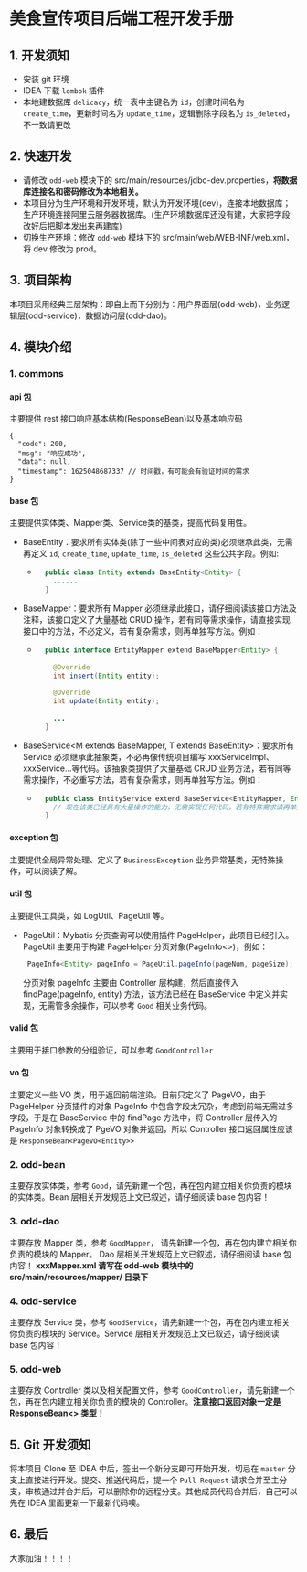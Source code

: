 # 美食宣传项目后端工程开发手册
## 1. 开发须知
- 安装 git 环境
- IDEA 下载 `lombok` 插件
- 本地建数据库 `delicacy`，统一表中主键名为 `id`，创建时间名为 `create_time`，更新时间名为 `update_time`，逻辑删除字段名为 `is_deleted`，不一致请更改
## 2. 快速开发
- 请修改 `odd-web` 模块下的 src/main/resources/jdbc-dev.properties，**将数据库连接名和密码修改为本地相关。**
- 本项目分为生产环境和开发环境，默认为开发环境(dev)，连接本地数据库；生产环境连接阿里云服务器数据库。(生产环境数据库还没有建，大家把字段改好后把脚本发出来再建库)
- 切换生产环境：修改 `odd-web` 模块下的 src/main/web/WEB-INF/web.xml，将 <param-value>dev</param-value> 修改为 prod。
## 3. 项目架构
本项目采用经典三层架构：即自上而下分别为：用户界面层(odd-web)，业务逻辑层(odd-service)，数据访问层(odd-dao)。
## 4. 模块介绍
### 1. commons
#### api 包
主要提供 rest 接口响应基本结构(ResponseBean)以及基本响应码
```
{
  "code": 200,
  "msg": "响应成功",
  "data": null,
  "timestamp": 1625048687337 // 时间戳，有可能会有验证时间的需求
}
```
#### base 包
主要提供实体类、Mapper类、Service类的基类，提高代码复用性。
- BaseEntity<T>：要求所有实体类(除了一些中间表对应的类)必须继承此类，无需再定义 `id`, `create_time`, `update_time`, `is_deleted` 这些公共字段。例如:
  - ```java
      public class Entity extends BaseEntity<Entity> {
        ......
      }
    ```
- BaseMapper<T>：要求所有 Mapper 必须继承此接口，请仔细阅读该接口方法及注释，该接口定义了大量基础 CRUD 操作，若有同等需求操作，请直接实现接口中的方法，不必定义，若有复杂需求，则再单独写方法。例如：
  - ```java
      public interface EntityMapper extend BaseMapper<Entity> {
        
        @Override
        int insert(Entity entity);
        
        @Override
        int update(Entity entity);
        
        ...
      }
    ```
- BaseService<M extends BaseMapper<T>, T extends BaseEntity<T>>：要求所有 Service 必须继承此抽象类，不必再像传统项目编写 xxxServiceImpl、xxxService...等代码。该抽象类提供了大量基础 CRUD 业务方法，若有同等需求操作，不必重写方法，若有复杂需求，则再单独写方法。例如：
  - ```java
      public class EntityService extend BaseService<EntityMapper, Entity> {
        // 现在该类已经具有大量操作的能力，无需实现任何代码，若有特殊需求请再单独写业务方法。
      }
    ```
#### exception 包
主要提供全局异常处理、定义了 `BusinessException` 业务异常基类，无特殊操作，可以阅读了解。
#### util 包
主要提供工具类，如 LogUtil、PageUtil 等。
- PageUtil：Mybatis 分页查询可以使用插件 PageHelper，此项目已经引入。PageUtil 主要用于构建 PageHelper 分页对象(PageInfo<>)，例如：
  ```java
   PageInfo<Entity> pageInfo = PageUtil.pageInfo(pageNum, pageSize);
  ```
  分页对象 pageInfo 主要由 Controller 层构建，然后直接传入 findPage(pageInfo, entity) 方法，该方法已经在 BaseService 中定义并实现，无需管多余操作，可以参考 `Good` 相关业务代码。
#### valid 包
主要用于接口参数的分组验证，可以参考 `GoodController` 
#### vo 包
主要定义一些 VO 类，用于返回前端渲染。目前只定义了 PageVO，由于 PageHelper 分页插件的对象 PageInfo 中包含字段太冗杂，考虑到前端无需过多字段，于是在 BaseService 中的 findPage 方法中，将 Controller 层传入的 PageInfo 对象转换成了 PgeVO 对象并返回，所以 Controller 接口返回属性应该是 `ResponseBean<PageVO<Entity>>`

### 2. odd-bean
主要存放实体类，参考 `Good`，请先新建一个包，再在包内建立相关你负责的模块的实体类。Bean 层相关开发规范上文已叙述，请仔细阅读 base 包内容！

### 3. odd-dao
主要存放 Mapper 类，参考 `GoodMapper`， 请先新建一个包，再在包内建立相关你负责的模块的 Mapper。 Dao 层相关开发规范上文已叙述，请仔细阅读 base 包内容！
**xxxMapper.xml 请写在 odd-web 模块中的 src/main/resources/mapper/ 目录下** 

### 4. odd-service
主要存放 Service 类，参考 `GoodService`，请先新建一个包，再在包内建立相关你负责的模块的 Service。Service 层相关开发规范上文已叙述，请仔细阅读 base 包内容！

### 5. odd-web
主要存放 Controller 类以及相关配置文件，参考 `GoodController`，请先新建一个包，再在包内建立相关你负责的模块的 Controller。**注意接口返回对象一定是 ResponseBean<> 类型！**

## 5. Git 开发须知
将本项目 Clone 至 IDEA 中后，签出一个新分支即可开始开发，切忌在 `master` 分支上直接进行开发。提交、推送代码后，提一个 `Pull Request` 请求合并至主分支，审核通过并合并后，可以删除你的远程分支。其他成员代码合并后，自己可以先在 IDEA 里面更新一下最新代码噢。

## 6. 最后
大家加油！！！！

